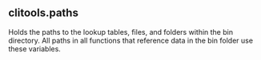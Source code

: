 ## clitools.paths

Holds the paths to the lookup tables, files, and folders within the bin
directory.  All paths in all functions that reference data in the bin folder
use these variables.

